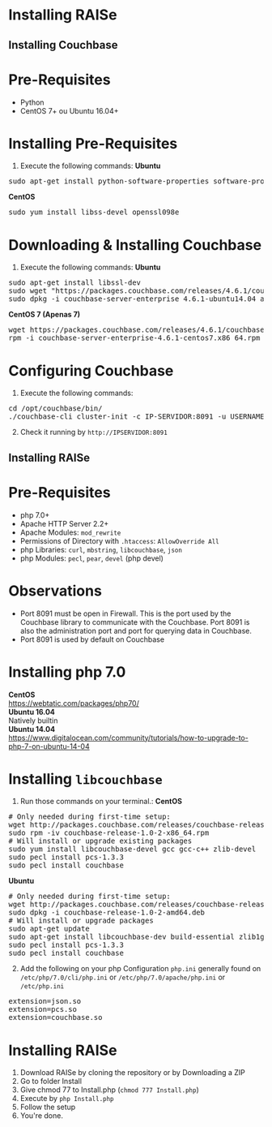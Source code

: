 Installing RAISe
=================

Installing Couchbase
---------------------

# Pre-Requisites
* Python
* CentOS 7+ ou Ubuntu 16.04+

# Installing Pre-Requisites
1. Execute the following commands:
<b>Ubuntu</b>
<pre>
sudo apt-get install python-software-properties software-properties-common
</pre>
<b>CentOS</b>
<pre>
sudo yum install libss-devel openssl098e
</pre>

# Downloading & Installing Couchbase
1. Execute the following commands:
<b>Ubuntu</b>
<pre>
sudo apt-get install libssl-dev
sudo wget "https://packages.couchbase.com/releases/4.6.1/couchbase-server-enterprise_4.6.1-ubuntu14.04_amd64.deb"
sudo dpkg -i couchbase-server-enterprise_4.6.1-ubuntu14.04_amd64.deb
</pre>
<b>CentOS 7 (Apenas 7)</b>
<pre>
wget https://packages.couchbase.com/releases/4.6.1/couchbase-server-enterprise-4.6.1-centos7.x86_64.rpm
rpm -i couchbase-server-enterprise-4.6.1-centos7.x86_64.rpm
</pre>

# Configuring Couchbase
1. Execute the following commands:
<pre>
cd /opt/couchbase/bin/
./couchbase-cli cluster-init -c IP-SERVIDOR:8091 -u USERNAME DESEJADO -p SENHA DESEJADA --cluster-name='raise' --cluster-ramsize=TAMANHO DO CLUSTER EM MB
</pre>
2. Check it running by `http://IPSERVIDOR:8091`


Installing RAISe
----------------

# Pre-Requisites
* php 7.0+
* Apache HTTP Server 2.2+
* Apache Modules: `mod_rewrite`
* Permissions of Directory with `.htaccess`: `AllowOverride All`
* php Libraries: `curl`, `mbstring`, `libcouchbase`, `json`
* php Modules: `pecl`, `pear`, `devel` (php devel)

# Observations
* Port 8091 must be open in Firewall. This is the port used by the Couchbase library to communicate with the Couchbase. Port 8091 is also the administration port and port for querying data in Couchbase.
* Port 8091 is used by default on Couchbase

# Installing php 7.0
<b>CentOS</b><br>
https://webtatic.com/packages/php70/<br>
<b>Ubuntu 16.04</b><br>
Natively builtin<br>
<b>Ubuntu 14.04</b><br>
https://www.digitalocean.com/community/tutorials/how-to-upgrade-to-php-7-on-ubuntu-14-04</br>

# Installing `libcouchbase`
1. Run those commands on your terminal.:
<b>CentOS</b>
<pre>
# Only needed during first-time setup:
wget http://packages.couchbase.com/releases/couchbase-release/couchbase-release-1.0-2-x86_64.rpm
sudo rpm -iv couchbase-release-1.0-2-x86_64.rpm
# Will install or upgrade existing packages
sudo yum install libcouchbase-devel gcc gcc-c++ zlib-devel
sudo pecl install pcs-1.3.3
sudo pecl install couchbase
</pre>
<b>Ubuntu</b>
<pre>
# Only needed during first-time setup:
wget http://packages.couchbase.com/releases/couchbase-release/couchbase-release-1.0-2-amd64.deb
sudo dpkg -i couchbase-release-1.0-2-amd64.deb
# Will install or upgrade packages
sudo apt-get update
sudo apt-get install libcouchbase-dev build-essential zlib1g-dev
sudo pecl install pcs-1.3.3
sudo pecl install couchbase
</pre>
2. Add the following on your php Configuration `php.ini` generally found on `/etc/php/7.0/cli/php.ini` or `/etc/php/7.0/apache/php.ini` or `/etc/php.ini`
<pre>
extension=json.so
extension=pcs.so
extension=couchbase.so
</pre>

# Installing RAISe
1. Download RAISe by cloning the repository or by Downloading a ZIP
2. Go to folder Install
3. Give chmod 77 to Install.php (`chmod 777 Install.php`)
4. Execute by `php Install.php`
5. Follow the setup
6. You're done.
